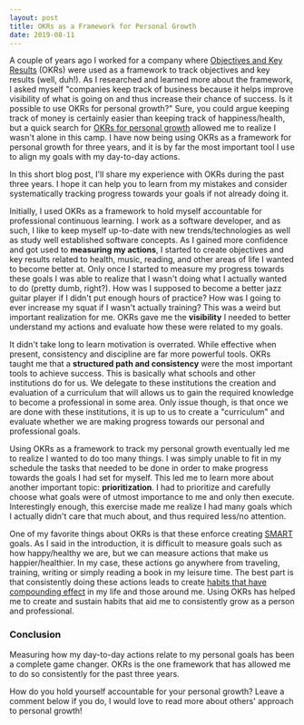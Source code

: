 ```yaml
---
layout: post
title: OKRs as a Framework for Personal Growth
date: 2019-08-11
---
```


A couple of years ago I worked for a company where [Objectives and
Key Results](https://en.wikipedia.org/wiki/OKR) (OKRs) were used
as a framework to track objectives and key results (well, duh!).
As I researched and learned more about the framework, I asked myself
"companies keep track of business because it helps improve visibility
of what is going on and thus increase their chance of success. Is
it possible to use OKRs for personal growth?" Sure, you could argue
keeping track of money is certainly easier than keeping track of
happiness/health, but a quick search for [OKRs for personal
growth](https://duckduckgo.com/?q=okrs+for+personal+growth&ia=web) allowed
me to realize I wasn't alone in this camp. I have now being using
OKRs as a framework for personal growth for three years, and it is
by far the most important tool I use to align my goals with my
day-to-day actions.

In this short blog post, I'll share my experience
with OKRs during the past three years. I hope it can help you to
learn from my mistakes and consider systematically tracking progress
towards your goals if not already doing it.

Initially, I used OKRs as a framework to hold myself accountable
for professional continuous learning. I work as a software developer,
and as such, I like to keep myself up-to-date with new trends/technologies
as well as study well established software concepts. As I gained
more confidence and got used to **measuring my actions**, I started
to create objectives and key results related to health, music,
reading, and other areas of life I wanted to become better at. Only
once I started to measure my progress towards these goals I was
able to realize that I wasn't doing what I actually wanted to do
(pretty dumb, right?). How was I supposed to become a better jazz
guitar player if I didn't put enough hours of practice? How was I
going to ever increase my squat if I wasn't actually training? This
was a weird but important realization for me. OKRs gave me the
**visibility** I needed to better understand my actions and evaluate
how these were related to my goals.

It didn't take long to learn motivation is overrated. While effective
when present, consistency and discipline are far more powerful
tools. OKRs taught me that a **structured path and consistency**
were the most important tools to achieve success. This is basically
what schools and other institutions do for us. We delegate to these
institutions the creation and evaluation of a curriculum that will
allows us to gain the required knowledge to become a professional
in some area. Only issue though, is that once we are done with these
institutions, it is up to us to create a "curriculum" and evaluate
whether we are making progress towards our personal and professional
goals.

Using OKRs as a framework to track my personal growth eventually
led me to realize I wanted to do too many things. I was simply
unable to fit in my schedule the tasks that needed to be done in
order to make progress towards the goals I had set for myself. This
led me to learn more about another important topic: **prioritization**.
I had to prioritize and carefully choose what goals were of utmost
importance to me and only then execute. Interestingly enough, this
exercise made me realize I had many goals which I actually didn't
care that much about, and thus required less/no attention.

One of my favorite things about OKRs is that these enforce creating
[SMART](https://en.wikipedia.org/wiki/SMART_criteria) goals. As I
said in the introduction, it is difficult to measure goals such as
how happy/healthy we are, but we can measure actions that make us
happier/healthier. In my case, these actions go anywhere from
traveling, training, writing or simply reading a book in my leisure
time. The best part is that consistently doing these actions leads
to create [habits that have compounding
effect](https://en.wikipedia.org/wiki/The_Power_of_Habit) in my
life and those around me. Using OKRs has helped me to create and
sustain habits that aid me to consistently grow as a person and
professional.

### Conclusion

Measuring how my day-to-day actions relate to my personal goals has
been a complete game changer. OKRs is the one framework that has
allowed me to do so consistently for the past three years.

How do you hold yourself accountable for your personal growth? Leave
a comment below if you do, I would love to read more about others'
approach to personal growth!
